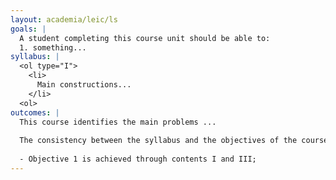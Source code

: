 ```yaml
---
layout: academia/leic/ls
goals: |
  A student completing this course unit should be able to:
  1. something...
syllabus: |
  <ol type="I">
    <li>
      Main constructions...
    </li>
  <ol>
outcomes: |
  This course identifies the main problems ...
  
  The consistency between the syllabus and the objectives of the course is as follows:
  
  - Objective 1 is achieved through contents I and III;
---
```

